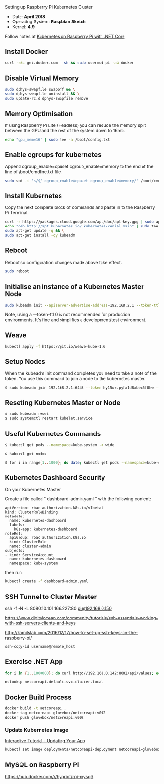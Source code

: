 Setting up Raspberry Pi Kubernetes Cluster


* Date: **April 2018**
* Operating System: **Raspbian Sketch**
* Kernel: **4.9**


Follow notes at [Kubernetes on Raspberry Pi with .NET Core](https://medium.com/@mczachurski/kubernetes-on-raspberry-pi-with-net-core-36ea79681fe7)

## Install Docker

```bash
curl -sSL get.docker.com | sh && sudo usermod pi -aG docker
```

## Disable Virtual Memory

```bash
sudo dphys-swapfile swapoff && \
sudo dphys-swapfile uninstall && \
sudo update-rc.d dphys-swapfile remove
```

## Memory Optimisation

If using Raspberry Pi Lite (Headless) you can reduce the memory split between the GPU and the rest of the system down to 16mb.

```bash
echo "gpu_mem=16" | sudo tee -a /boot/config.txt
```


## Enable cgroups for kubernetes

Append cgroup_enable=cpuset cgroup_enable=memory to the end of the line of /boot/cmdline.txt file.

```bash
sudo sed -i 's/$/ cgroup_enable=cpuset cgroup_enable=memory/' /boot/cmdline.txt
```

## Install Kubernetes

Copy the next complete block of commands and paste in to the Raspberry Pi Terminal.

```bash
curl -s https://packages.cloud.google.com/apt/doc/apt-key.gpg | sudo apt-key add - && \
echo "deb http://apt.kubernetes.io/ kubernetes-xenial main" | sudo tee /etc/apt/sources.list.d/kubernetes.list && \
sudo apt-get update -q && \
sudo apt-get install -qy kubeadm
```

## Reboot

Reboot so configuration changes made above take effect.

```bash
sudo reboot
```

## Initialise an instance of a Kubernetes Master Node

```bash
sudo kubeadm init --apiserver-advertise-address=192.168.2.1 --token-ttl 0
```

Note, using a --token-ttl 0 is not recommended for production environments. It's fine and simplifies a development/test environment.


## Weave

```bash
kubectl apply -f https://git.io/weave-kube-1.6
```



## Setup Nodes

When the kubeadm init command completes you need to take a note of the token. You use this command to join a node to the kubernetes master.

```bash
$ sudo kubeadm join 192.168.2.1:6443 --token hy15wr.pyfx1d8xbec6f0hw --discovery-token-ca-cert-hash sha256:ab6224e85966f1bf5f7ad2446a08af4a24fc8c510c8aa5df353c76f6b8cb938f
```


## Reseting Kubernetes Master or Node

````bash
$ sudo kubeadm reset
$ sudo systemctl restart kubelet.service
````

## Useful Kubernetes Commands

```bash
$ kubectl get pods --namespace=kube-system -o wide

$ kubectl get nodes

$ for i in range{1..1000}; do date; kubectl get pods --namespace=kube-system -o wide;sleep 5; done;

```

## Kubernetes Dashboard Security

On your Kubernetes Master

Create a file called ” dashboard-admin.yaml “ with the following content: 


```
apiVersion: rbac.authorization.k8s.io/v1beta1 
kind: ClusterRoleBinding 
metadata: 
  name: kubernetes-dashboard 
  labels: 
    k8s-app: kubernetes-dashboard 
roleRef: 
  apiGroup: rbac.authorization.k8s.io 
  kind: ClusterRole 
  name: cluster-admin 
subjects: 
- kind: ServiceAccount 
  name: kubernetes-dashboard 
  namespace: kube-system 

```

then run 

```bash
kubectl create -f dashboard-admin.yaml 
```


## SSH Tunnel to Cluster Master

ssh -f -N -L 8080:10.101.166.227:80 pi@192.168.0.150



https://www.digitalocean.com/community/tutorials/ssh-essentials-working-with-ssh-servers-clients-and-keys

http://kamilslab.com/2016/12/17/how-to-set-up-ssh-keys-on-the-raspberry-pi/

```bash
ssh-copy-id username@remote_host
```


## Exercise .NET App

```bash
for i in {1..1000000}; do curl http://192.168.0.142:8002/api/values; echo $i; done
```


```bash
nslookup netcoreapi.default.svc.cluster.local 
```



## Docker Build Process

```bash
docker build -t netcoreapi .
docker tag netcoreapi glovebox/netcoreapi:v002
docker push glovebox/netcoreapi:v002

```


### Update Kubernetes Image

[Interactive Tutorial - Updating Your App](https://kubernetes.io/docs/tutorials/kubernetes-basics/update-interactive/)

```bash
kubectl set image deployments/netcoreapi-deployment netcoreapi=glovebox/netcoreapi:v002
```



## MySQL on Raspberry Pi

https://hub.docker.com/r/hypriot/rpi-mysql/

